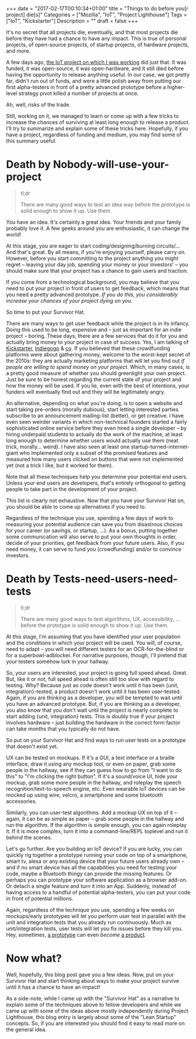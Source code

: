 +++
date = "2017-02-17T00:10:34+01:00"
title = "Things to do before you[r project] die[s]"
Categories = ["Mozilla", "IoT", "Project Lighthouse"]
Tags = ["IoT", "Kickstarter"]
Description = ""
draft = false
+++

It's no secret that all projects die, eventually, and that most projects die
before they have had a chance to have any impact. This is true of personal projects,
of open-source projects, of startup projects, of hardware projects, and more.

A few days ago, [the IoT project on which I was working](https://wiki.mozilla.org/Connected_Devices/Projects/Project_Lighthouse)
did just that. It was funded, it was open-source, it was open-hardware, and it
still died before having the opportunity to release anything useful. In our case,
we got pretty far, didn't run out of funds, and were a little polish away from
putting our first alpha-testers in front of a pretty advanced prototype before
a higher-level strategy pivot killed a number of projects at once.

Ah, well, risks of the trade.

Still, working on it, we managed to learn or come up with a few tricks
to increase the chances of surviving at least long enough to release a product.
I'll try to summarize and explain some of these tricks here. Hopefully, if you
have a project, regardless of funding and medium, you may find some of this
summary useful.

<!--more-->

# Death by Nobody-will-use-your-project

> tl;dr
>
> There are many good ways to test an idea way before the prototype is solid
> enough to show it up. Use them.

You have an idea. It's certainly a great idea. Your friends and your family
probably love it. A few geeks around you are enthusiastic, it can change the world!

At this stage, you are eager to start coding/designing/burning circuits/...
And that's great. By all means, if you're enjoying yourself, please carry on.
However, before you start committing to the project anything you might regret –
leaving your day job, spending your money or your investors' – you should make
sure that your project has a chance to gain users and traction.

If you come from a technological background, you may believe that you need to
put your project in front of users to get feedback, which means that you need
a pretty advanced prototype. *If you do this, you considerably increase your
chances of your project dying on you.*

So time to put your Survivor Hat.

There are many ways to get user feedback while the project is in its
infancy. Doing this used to be long, expensive and – just as important for an indie
project – boring. These days, there are a few services that do it for you
and actually bring money to your project in case of success. Yes, I am talking of [Kickstarter](http://kickstarter.com/), [Indiegogo](http://indiegogo.com/)
& [co](https://en.wikipedia.org/wiki/Comparison_of_crowdfunding_services). If you
believed that these crowdfunding platforms were about gathering money,
welcome to the worst-kept secret of the 2010s:
they are actually marketing platforms that will let you find out *if people are
willing to spend money on your project*. Which, in many cases, is a pretty good
measure of whether you should greenlight your own project. Just be sure to be
honest regarding the current state of your project and how the money will be
used. If you lie, even with the best of intentions, your funders will eventually
find out and they will be legitimately angry.

An alternative, depending on what you're doing, is to open a website and start
taking pre-orders (morally dubious), start letting interested parties subscribe
to an announcement mailing-list (better), or get creative. I have even seen weirder variants in
which non-technical founders started a fairly sophisticated online service
before they even hired a single developer – by hiring underpaid students to actually do
the work of the machine, at least long enough to determine whether users would
actually use them (neat trick, morally... weird). I have also seen at least one startup-turned-internet-giant who implemented only a subset of the promised
features and measured how many users clicked on buttons that were not
implemented yet (not a trick I like, but it worked for them).

Note that all these techniques help you determine your potential end users.
Unless your end users are developers, that's entirely orthogonal to getting
people to take part in the development of your project.

This list is clearly not exhaustive. Now that you have your Survivor Hat on,
you should be able to come up alternatives if you need to.

Regardless of the technique you use, spending a few days of work to measuring
your potential audience can save you from disastrous choices for your career
(or savings, or startup, ...). As a bonus, putting together some communication
will also serve to put your own thoughts in order, decide of your priorities,
get feedback from your future users. Also, if you need money, it can serve to
fund you (crowdfunding) and/or to convince investors.

# Death by Tests-need-users-need-tests

> tl;dr
>
> There are many good ways to test algorithms, UX, accessibility, ... before the
> prototype is solid enough to show it up. Use them.

At this stage, I'm assuming that you have identified your user population and
the conditions in which your project will be used. You will, of course, need
to adapt – you will need different testers for an OCR-for-the-blind or for a
superbowl-adblocker. For narrative purposes, though, I'll pretend that your testers
somehow lurk in your hallway.

So, your users are interested, your project is going full speed ahead. Great.
But, like it or not, full speed ahead is often still too slow with regard
to testing. Why? Because
just as code doesn't work until it has been {unit, integration}-tested, a
product doesn't work until it has been user-tested. Again, if you are thinking
as a developer, you will be tempted to wait until you have an advanced prototype.
But, if you are thinking as a developer, you also know that you don't wait until
the project is nearly complete to start adding {unit, integration} tests. This
is doubly true if your project involves hardware – just building the hardware
in the correct form factor can take months that you typically do not have.

So put on your Survivor Hat and find ways to run user tests
on a prototype that doesn't exist yet.

UX can be tested on mockups. If it's a GUI, a text interface or a braille
interface, draw it using any mockup tool, or
even on paper, grab some people in the hallway, see if they can guess how to
go from "I want to do this" to "I'm clicking the right button". If it's a
sound/voice UI, hide your mockup, grab some more people in the hallway, and
roleplay the speech recognition/text-to-speech engine, etc. Even wearable IoT
devices can be mocked up using wire, velcro, a smartphone and some bluetooth
accessories.

Similarly, you can user-test algorithms. Add a mockup UX on top of it – again,
it can be as simple as paper – grab some people in the hallway and run the
algorithm. If the algorithm is simple enough, you can again roleplay it. If it is
more complex, turn it into a command-line/REPL toplevel and run it behind the
scenes.

Let's go further. Are you building an IoT device? If you are lucky, you can
quickly rig together a prototype running your code on top of a smartphone,
smart tv, alexa or any existing device that your future users already own –
and if no smart device has all the capabilities you need for testing your code,
maybe a Bluetooth thingy can provide the missing features. Or perhaps you can
prototype your software application as a browser add-on. Or detach a single
feature and turn it into an App.
Suddenly, instead of having access to a handful of potential alpha-testers,
you can put your code in front of potential millions.

Again, regardless of the technique you use, spending a few weeks on mockups/early
prototypes will let you perform user test in parallel with the unit and integration
tests that you already run continuously. Much as unit/integration tests, user
tests will let you fix issues before they kill you. Hey, sometimes, [a prototype](https://vr.google.com/cardboard/)
can even *become* [a product](https://vr.google.com/daydream/).


# Now what?

Well, hopefully, this blog post gave you a few ideas. Now, put on your
Survivor Hat and start thinking about ways to make your project survive until
it has a chance to have an impact!

As a side-note, while I came up with the "Survivor Hat" as a narrative to
explain some of the techniques above to fellow developers and while we came up
with some of the ideas above mostly independently during Project Lighthouse,
this blog entry is largely about some of the "Lean Startup" concepts. So, if you
are interested you should find it easy to read more on the general idea.